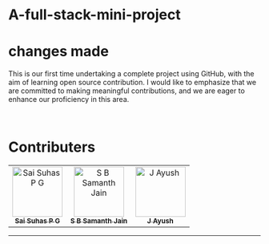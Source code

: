 # A-full-stack-mini-project
# changes made
<p>This is our first time undertaking a complete project using GitHub, with the aim of learning open source contribution. I would like to emphasize that we are committed to making meaningful contributions, and we are eager to enhance our proficiency in this area.</p> 
<br/>

# Contributers
<table border="0" cellspacing="0">
    <tbody>
        <tr>
            <td align="center">
                <a href="https://github.com/Pgsaisuhas">
                    <img src="https://avatars.githubusercontent.com/u/118993285?v=4" width="100px;" alt="Sai Suhas P G"/>
                    <br />
                    <sub><b>Sai Suhas P G</b></sub>
                </a>
            </td>
            <td align="center">
                <a href="https://github.com/samanth-jain">
                    <img src="https://avatars.githubusercontent.com/u/107352626?v=4" width="100px;" alt="S B Samanth Jain"/>
                    <br />
                    <sub><b>S B Samanth Jain</b></sub>
                </a>
            </td>
            <td align="center">
                <a href="https://github.com/AyushJ289">
                    <img src="https://avatars.githubusercontent.com/u/137918269?v=4" width="100px;" alt="J Ayush"/>
                    <br />
                    <sub><b>J Ayush</b></sub>
                </a>
            </td>
        </tr>
    </tbody>
</table>
<hr/>
